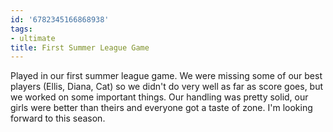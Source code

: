 ```yaml
---
id: '6782345166868938'
tags:
- ultimate
title: First Summer League Game
---
```


Played in our first summer league game. We were missing some of our best players (Ellis, Diana, Cat) so we didn't do very well as far as score goes, but we worked on some important things. Our handling was pretty solid, our girls were better than theirs and everyone got a taste of zone. I'm looking forward to this season.
